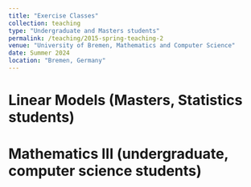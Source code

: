 ```yaml
---
title: "Exercise Classes"
collection: teaching
type: "Undergraduate and Masters students"
permalink: /teaching/2015-spring-teaching-2
venue: "University of Bremen, Mathematics and Computer Science"
date: Summer 2024
location: "Bremen, Germany"
---
```


Linear Models (Masters, Statistics students) 
======

Mathematics III (undergraduate, computer science students)
======
